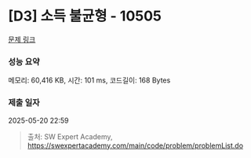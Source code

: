 # [D3] 소득 불균형 - 10505 

[문제 링크](https://swexpertacademy.com/main/code/problem/problemDetail.do?contestProbId=AXNP4CvauaMDFAXS) 

### 성능 요약

메모리: 60,416 KB, 시간: 101 ms, 코드길이: 168 Bytes

### 제출 일자

2025-05-20 22:59



> 출처: SW Expert Academy, https://swexpertacademy.com/main/code/problem/problemList.do